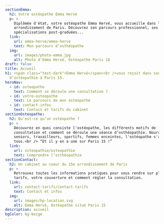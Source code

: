 ```yaml
---
sectionEmma:
  h2: Votre ostéopathe Emma Hervé
  p: >
    Diplômée d'état, votre ostéopathe Emma Hervé, vous accueille dans le 15ème
    arrondissement de Paris. Découvrez son parcours professionnel, ses
    spécialisations post-graduées...
  link:
    url: emma-herve/emma-herve
    text: Mon parcours d’osthéopathe
  img:
    url: images/photo-emma.jpg
    alt: Photo d'Emma Hervé, Ostéopathe Paris 18
draft: false
title: Accueil
h1: <span class="text-dark">Emma Hervé</span><br />vous reçoit dans son cabinet
  d’ostéopathie à Paris 15.
heroNav:
  - id: osteopathe
    text: Comment se déroule une consultation ?
  - id: votre-osteopathe
    text: Le parcours de mon ostéopathe
  - id: contact-infos
    text: Contact et tarifs du cabinet
sectionOsteopathe:
  h2: Qu’est-ce qu’un ostéopathe ?
  p: >
    Découvrez en quoi consiste l'ostéopathe, les différents motifs de
    consultation et comment se déroule une séance d’osthéopathie. Nourrissons,
    seniors, travailleurs, sportifs, femmes enceintes, l'ostéopathe s'adresse à
    tous.<br /> “Et il y en a une sur Paris 15 !”
  link:
    url: osteopathie/osteopathie
    text: Comprendre l’osthéopathie
sectionContact:
  h2: Un cabinet au coeur du 15e arrondissement de Paris
  p: >
    Retrouvez toutes les informations pratiques pour vous rendre sur place, les
    tarifs, votre couverture et comment régler la consultation.
  link:
    url: contact-tarifs/contact-tarifs
    text: Contact et infos
  img:
    url: images/hp-location.svg
    alt: Emma Hervé, Ostéopathe situé Paris 15
description: accueil
bgColor: bg-beige
---
```

